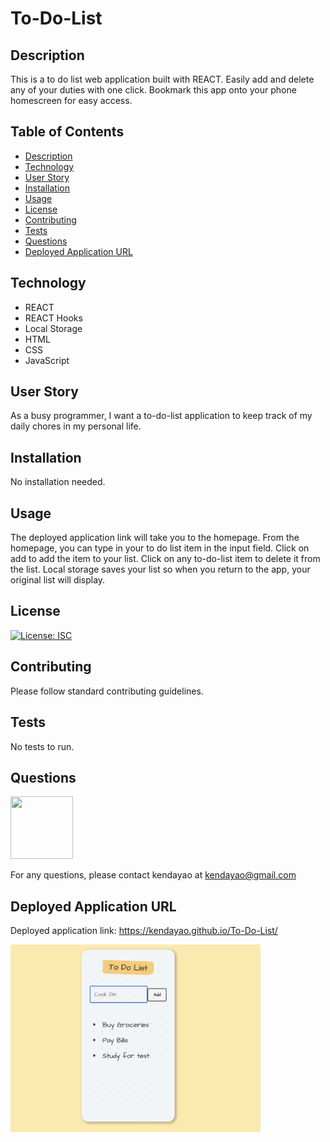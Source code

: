 # To-Do-List

## Description

This is a to do list web application built with REACT. Easily add and delete any of your duties with one click. Bookmark this app onto your phone homescreen for easy access.

## Table of Contents

* [Description](#description)
* [Technology](#technology)
* [User Story](#user-story)
* [Installation](#installation)
* [Usage](#usage)
* [License](#license)
* [Contributing](#contributing)
* [Tests](#tests)
* [Questions](#questions)
* [Deployed Application URL](#deployed-application-URL)

## Technology
- REACT
- REACT Hooks
- Local Storage
- HTML
- CSS 
- JavaScript


## User Story

As a busy programmer, I want a to-do-list application to keep track of my daily chores in my personal life.


## Installation


No installation needed. 


## Usage

The deployed application link will take you to the homepage. From the homepage, you can type in your to do list item in the input field. Click on add to add the item to your list. Click on any to-do-list item to delete it from the list. Local storage saves your list so when you return to the app, your original list will display.


## License


[![License: ISC](https://img.shields.io/badge/License-ISC-blue.svg)](https://opensource.org/licenses/ISC)


## Contributing


Please follow standard contributing guidelines.


## Tests


No tests to run.


## Questions

<img src="https://avatars3.githubusercontent.com/u/62568395?v=4" width="100" height="100">

For any questions, please contact kendayao at kendayao@gmail.com

## Deployed Application URL

Deployed application link: https://kendayao.github.io/To-Do-List/

<img src="public/to-do-list.png" width="400" height="300">